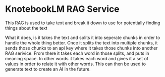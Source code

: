 # KnotebookLM RAG Service

This RAG is used to take text and break it down to use for potentially finding things about the text 

What it does, is it takes the text and splits it into seperate chunks in order to handle the whole thing better.  Once it splits the text into multiple chunks, it sends those chunks to an api key where it takes those chunks into another RAG serivice.  From there it takes each word in those splits, and puts in meaning space.  In other words it takes each word and gives it a set of values in order to relate it with other words.  This can then be used to generate text to create an AI in the future.  